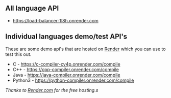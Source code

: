 ## All language API

- https://load-balancer-1l8h.onrender.com


## Individual languages demo/test API's

These are some demo api's that are hosted on [Render](https://render.com/) which you can use to test this out.
 
- C - https://c-compiler-cv4p.onrender.com/compile
- C++ - https://cpp-compiler.onrender.com/compile
- Java - https://java-compiler.onrender.com/compile
- Python3 - https://python-compiler.onrender.com/compile

*Thanks to [Render.com](https://render.com) for the free hosting.s*